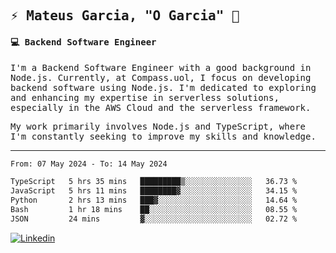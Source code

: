 
<samp>
  
## ⚡ Mateus Garcia, "O Garcia" :rocket: 
  

#### 💻 Backend Software Engineer

I'm a Backend Software Engineer with a good background in Node.js. Currently, at Compass.uol, I focus on developing backend software using Node.js. I'm dedicated to exploring and enhancing my expertise in serverless solutions, especially in the AWS Cloud and the serverless framework.

My work primarily involves Node.js and TypeScript, where I'm constantly seeking to improve my skills and knowledge.

---

<!--START_SECTION:waka-->

```txt
From: 07 May 2024 - To: 14 May 2024

TypeScript   5 hrs 35 mins   █████████▒░░░░░░░░░░░░░░░   36.73 %
JavaScript   5 hrs 11 mins   ████████▓░░░░░░░░░░░░░░░░   34.15 %
Python       2 hrs 13 mins   ███▓░░░░░░░░░░░░░░░░░░░░░   14.64 %
Bash         1 hr 18 mins    ██░░░░░░░░░░░░░░░░░░░░░░░   08.55 %
JSON         24 mins         ▓░░░░░░░░░░░░░░░░░░░░░░░░   02.72 %
```

<!--END_SECTION:waka-->
  
</samp>

[![Linkedin](https://img.shields.io/badge/-Mateus%20Garcia-c080ff?style=flat-square&logo=Linkedin&logoColor=white&link=https://www.linkedin.com/in/mpgxc)](https://www.linkedin.com/in/mateusogarcia) 
